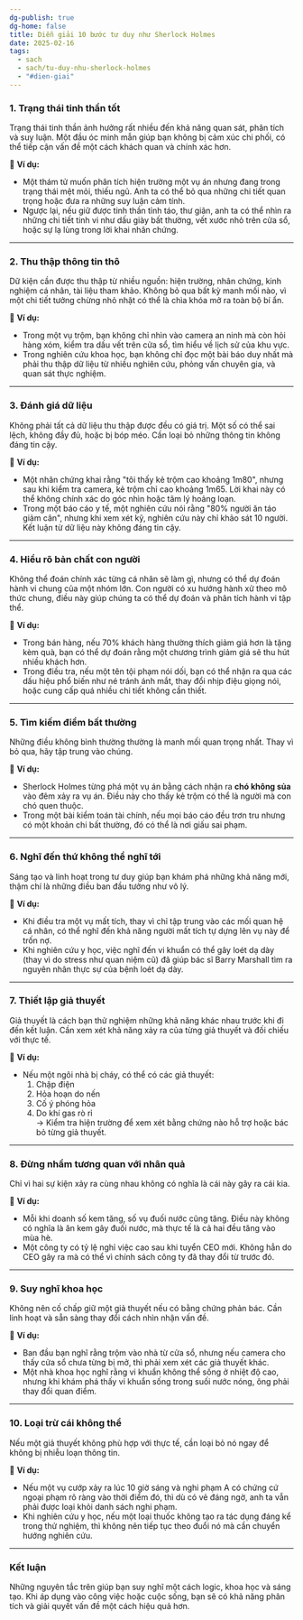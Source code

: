 ```yaml
---
dg-publish: true
dg-home: false
title: Diễn giải 10 bước tư duy như Sherlock Holmes
date: 2025-02-16
tags:
  - sach
  - sach/tu-duy-nhu-sherlock-holmes
  - "#dien-giai"
---
```

### **1. Trạng thái tinh thần tốt**

Trạng thái tinh thần ảnh hưởng rất nhiều đến khả năng quan sát, phân tích và suy luận. Một đầu óc minh mẫn giúp bạn không bị cảm xúc chi phối, có thể tiếp cận vấn đề một cách khách quan và chính xác hơn.

📌 **Ví dụ:**

- Một thám tử muốn phân tích hiện trường một vụ án nhưng đang trong trạng thái mệt mỏi, thiếu ngủ. Anh ta có thể bỏ qua những chi tiết quan trọng hoặc đưa ra những suy luận cảm tính.
- Ngược lại, nếu giữ được tinh thần tỉnh táo, thư giãn, anh ta có thể nhìn ra những chi tiết tinh vi như dấu giày bất thường, vết xước nhỏ trên cửa sổ, hoặc sự lạ lùng trong lời khai nhân chứng.

---

### **2. Thu thập thông tin thô**

Dữ kiện cần được thu thập từ nhiều nguồn: hiện trường, nhân chứng, kinh nghiệm cá nhân, tài liệu tham khảo. Không bỏ qua bất kỳ manh mối nào, vì một chi tiết tưởng chừng nhỏ nhặt có thể là chìa khóa mở ra toàn bộ bí ẩn.

📌 **Ví dụ:**

- Trong một vụ trộm, bạn không chỉ nhìn vào camera an ninh mà còn hỏi hàng xóm, kiểm tra dấu vết trên cửa sổ, tìm hiểu về lịch sử của khu vực.
- Trong nghiên cứu khoa học, bạn không chỉ đọc một bài báo duy nhất mà phải thu thập dữ liệu từ nhiều nghiên cứu, phỏng vấn chuyên gia, và quan sát thực nghiệm.

---

### **3. Đánh giá dữ liệu**

Không phải tất cả dữ liệu thu thập được đều có giá trị. Một số có thể sai lệch, không đầy đủ, hoặc bị bóp méo. Cần loại bỏ những thông tin không đáng tin cậy.

📌 **Ví dụ:**

- Một nhân chứng khai rằng "tôi thấy kẻ trộm cao khoảng 1m80", nhưng sau khi kiểm tra camera, kẻ trộm chỉ cao khoảng 1m65. Lời khai này có thể không chính xác do góc nhìn hoặc tâm lý hoảng loạn.
- Trong một báo cáo y tế, một nghiên cứu nói rằng "80% người ăn táo giảm cân", nhưng khi xem xét kỹ, nghiên cứu này chỉ khảo sát 10 người. Kết luận từ dữ liệu này không đáng tin cậy.

---

### **4. Hiểu rõ bản chất con người**

Không thể đoán chính xác từng cá nhân sẽ làm gì, nhưng có thể dự đoán hành vi chung của một nhóm lớn. Con người có xu hướng hành xử theo mô thức chung, điều này giúp chúng ta có thể dự đoán và phân tích hành vi tập thể.

📌 **Ví dụ:**

- Trong bán hàng, nếu 70% khách hàng thường thích giảm giá hơn là tặng kèm quà, bạn có thể dự đoán rằng một chương trình giảm giá sẽ thu hút nhiều khách hơn.
- Trong điều tra, nếu một tên tội phạm nói dối, bạn có thể nhận ra qua các dấu hiệu phổ biến như né tránh ánh mắt, thay đổi nhịp điệu giọng nói, hoặc cung cấp quá nhiều chi tiết không cần thiết.

---

### **5. Tìm kiếm điểm bất thường**

Những điều không bình thường thường là manh mối quan trọng nhất. Thay vì bỏ qua, hãy tập trung vào chúng.

📌 **Ví dụ:**

- Sherlock Holmes từng phá một vụ án bằng cách nhận ra **chó không sủa** vào đêm xảy ra vụ án. Điều này cho thấy kẻ trộm có thể là người mà con chó quen thuộc.
- Trong một bài kiểm toán tài chính, nếu mọi báo cáo đều trơn tru nhưng có một khoản chi bất thường, đó có thể là nơi giấu sai phạm.

---

### **6. Nghĩ đến thứ không thể nghĩ tới**

Sáng tạo và linh hoạt trong tư duy giúp bạn khám phá những khả năng mới, thậm chí là những điều ban đầu tưởng như vô lý.

📌 **Ví dụ:**

- Khi điều tra một vụ mất tích, thay vì chỉ tập trung vào các mối quan hệ cá nhân, có thể nghĩ đến khả năng người mất tích tự dựng lên vụ này để trốn nợ.
- Khi nghiên cứu y học, việc nghĩ đến vi khuẩn có thể gây loét dạ dày (thay vì do stress như quan niệm cũ) đã giúp bác sĩ Barry Marshall tìm ra nguyên nhân thực sự của bệnh loét dạ dày.

---

### **7. Thiết lập giả thuyết**

Giả thuyết là cách bạn thử nghiệm những khả năng khác nhau trước khi đi đến kết luận. Cần xem xét khả năng xảy ra của từng giả thuyết và đối chiếu với thực tế.

📌 **Ví dụ:**

- Nếu một ngôi nhà bị cháy, có thể có các giả thuyết:
    1. Chập điện
    2. Hỏa hoạn do nến
    3. Cố ý phóng hỏa
    4. Do khí gas rò rỉ  
        -> Kiểm tra hiện trường để xem xét bằng chứng nào hỗ trợ hoặc bác bỏ từng giả thuyết.

---

### **8. Đừng nhầm tương quan với nhân quả**

Chỉ vì hai sự kiện xảy ra cùng nhau không có nghĩa là cái này gây ra cái kia.

📌 **Ví dụ:**

- Mỗi khi doanh số kem tăng, số vụ đuối nước cũng tăng. Điều này không có nghĩa là ăn kem gây đuối nước, mà thực tế là cả hai đều tăng vào mùa hè.
- Một công ty có tỷ lệ nghỉ việc cao sau khi tuyển CEO mới. Không hẳn do CEO gây ra mà có thể vì chính sách công ty đã thay đổi từ trước đó.

---

### **9. Suy nghĩ khoa học**

Không nên cố chấp giữ một giả thuyết nếu có bằng chứng phản bác. Cần linh hoạt và sẵn sàng thay đổi cách nhìn nhận vấn đề.

📌 **Ví dụ:**

- Ban đầu bạn nghĩ rằng trộm vào nhà từ cửa sổ, nhưng nếu camera cho thấy cửa sổ chưa từng bị mở, thì phải xem xét các giả thuyết khác.
- Một nhà khoa học nghĩ rằng vi khuẩn không thể sống ở nhiệt độ cao, nhưng khi khám phá thấy vi khuẩn sống trong suối nước nóng, ông phải thay đổi quan điểm.

---

### **10. Loại trừ cái không thể**

Nếu một giả thuyết không phù hợp với thực tế, cần loại bỏ nó ngay để không bị nhiễu loạn thông tin.

📌 **Ví dụ:**

- Nếu một vụ cướp xảy ra lúc 10 giờ sáng và nghi phạm A có chứng cứ ngoại phạm rõ ràng vào thời điểm đó, thì dù có vẻ đáng ngờ, anh ta vẫn phải được loại khỏi danh sách nghi phạm.
- Khi nghiên cứu y học, nếu một loại thuốc không tạo ra tác dụng đáng kể trong thử nghiệm, thì không nên tiếp tục theo đuổi nó mà cần chuyển hướng nghiên cứu.

---

### **Kết luận**

Những nguyên tắc trên giúp bạn suy nghĩ một cách logic, khoa học và sáng tạo. Khi áp dụng vào công việc hoặc cuộc sống, bạn sẽ có khả năng phân tích và giải quyết vấn đề một cách hiệu quả hơn. 